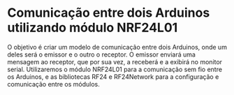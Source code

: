 # Comunicação entre dois Arduinos utilizando módulo NRF24L01

 O objetivo é criar um modelo de comunicação entre dois Arduinos, onde um deles será o emissor e o outro o receptor. O emissor enviará uma mensagem ao receptor, que por sua vez, a receberá e a exibirá no monitor serial.
 Utilizaremos o módulo NRF24L01 para a comunicação sem fio entre os Arduinos, e as bibliotecas RF24 e RF24Network para a configuração e comunicação entre os módulos.
